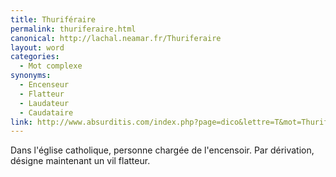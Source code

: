 ```yaml
---
title: Thuriféraire
permalink: thuriferaire.html
canonical: http://lachal.neamar.fr/Thuriferaire
layout: word
categories:
  - Mot complexe
synonyms:
  - Encenseur
  - Flatteur
  - Laudateur
  - Caudataire
link: http://www.absurditis.com/index.php?page=dico&lettre=T&mot=Thurif%E9raire
---
```


Dans l'église catholique, personne chargée de l'encensoir. Par dérivation, désigne maintenant un vil flatteur.


